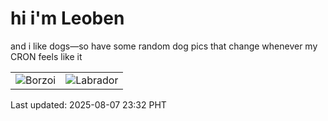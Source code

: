 # hi i'm Leoben

and i like dogs—so have some random dog pics that change whenever my CRON feels like it

|  |  |
|--------|----------|
| ![Borzoi](https://random-dog-vercel.vercel.app/api/random-borzoi?v=1754580776) | ![Labrador](https://random-dog-vercel.vercel.app/api/random-labrador?v=1754580776) |

Last updated: 2025-08-07 23:32 PHT
